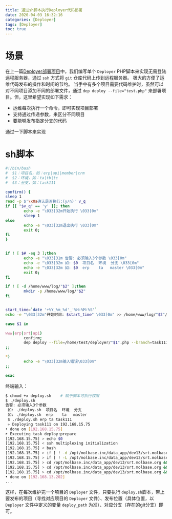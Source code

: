 ```yaml
---
title: 通过sh脚本执行Deployer代码部署
date: 2020-04-03 16:32:16
categories: [Deployer]
tags: [Deployer]
toc: true
---
```


# 场景
在上一篇[Deployer部署项目](/2020/04/02/Deployer部署项目/)中，我们编写单个 `Deployer` PHP脚本来实现无需登陆远程服务器，通过 `ssh` 方式将 `git` 仓库代码上传到远程服务器。
极大的方便了运维代码发布的操作和时间的节约。
当手中有多个项目需要代码维护时，虽然可以对不同项目添加不同的部署文件，通过 `dep deploy --file="test.php"` 来部署项目。但，这里希望实现如下需求：
- 运维每次执行一个命令，即可实现项目部署
- 支持通过传递参数，来区分不同项目
- 要能够发布指定分支的代码

通过一下脚本来实现

# sh脚本
```bash
#!/bin/bash
#  $1：项目名，如：erp|api|member|crm
#  $2：环境，如：ta|tb|tc
#  $3：分支，如：task111

confirm() {
sleep 1
read -p $'\x0a确认是否执行:(y/n)' v_q
if [[ "$v_q" == 'y' ]]; then
        echo -e "\033[32m开始执行 \033[0m"
        sleep 1
else
        echo -e "\033[32m退出执行 \033[0m"
        exit 0;
fi
}


if ! [ $# -eq 3 ];then
        echo -e "\033[31m 告警: 必须输入3个参数 \033[0m"
        echo -e "\033[32m 如: $0  项目名  环境  分支 \033[0m"
        echo -e "\033[32m 如: $0  erp    ta   master \033[0m"
        exit 0;
fi

if ! [ -d /home/www/log/"$2" ];then
        mkdir -p /home/www/log/"$2"
fi


start_time=`date '+%Y_%m_%d'_'%H:%M:%S'`
echo -e "\033[32m"开始时间: $start_time" \033[0m" >> /home/www/log/"$2"/"$1".log

case $1 in

www|erp|srt|api)
        confirm;
        dep deploy --file=/home/test/deployer/"$1".php --branch=task1111 -vvv | tee -a /home/test/log/"$2"/"$1".log
;;

*)
        echo -e "\033[32m输入错误\033[0m"
;;

esac
```
终端输入：
```bash
$ chmod +x deploy.sh    # 赋予脚本可执行权限
$ ./deploy.sh
告警: 必须输入3个参数 
 如: ./deploy.sh  项目名  环境  分支 
 如: ./deploy.sh  erp    ta   master
 $ ./deploy.sh erp ta task111
 ✈︎ Deploying task111 on 192.168.15.75
• done on [192.168.15.75]
➤ Executing task deploy:prepare
[192.168.15.75] > echo $0
[192.168.15.75] < ssh multiplexing initialization
[192.168.15.75] < bash
[192.168.15.75] > if [ ! -d /opt/molbase.inc/data_app/dev13/srt.molbase.org ]; then mkdir -p /opt/molbase.inc/data_app/dev13/srt.molbase.org; fi
[192.168.15.75] > if [ ! -L /opt/molbase.inc/data_app/dev13/srt.molbase.org/current ] && [ -d /opt/molbase.inc/data_app/dev13/srt.molbase.org/current ]; then echo 'true'; fi
[192.168.15.75] > cd /opt/molbase.inc/data_app/dev13/srt.molbase.org && if [ ! -d .dep ]; then mkdir .dep; fi
[192.168.15.75] > cd /opt/molbase.inc/data_app/dev13/srt.molbase.org && if [ ! -d releases ]; then mkdir releases; fi
[192.168.15.75] > cd /opt/molbase.inc/data_app/dev13/srt.molbase.org && if [ ! -d shared ]; then mkdir shared; fi
• done on [192.168.13.202]
...
```
这样，在每次维护完一个项目的 `Deployer` 文件，只要执行 `deploy.sh`脚本，带上要发布的项目（寻找对应项目的 `Deployer` 文件）、发布位置（具体位置，以 `Deployer` 文件中定义的变量 `deploy_path` 为准）、对应分支（存在的git分支）即可。
